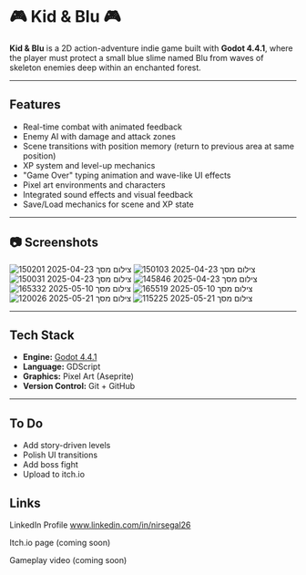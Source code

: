 # 🎮 Kid & Blu 🎮

**Kid & Blu** is a 2D action-adventure indie game built with **Godot 4.4.1**, where the player must protect a small blue slime named Blu from waves of skeleton enemies deep within an enchanted forest.

---

## Features

- Real-time combat with animated feedback
- Enemy AI with damage and attack zones
- Scene transitions with position memory (return to previous area at same position)
- XP system and level-up mechanics
- "Game Over" typing animation and wave-like UI effects
- Pixel art environments and characters
- Integrated sound effects and visual feedback
- Save/Load mechanics for scene and XP state

---

## 📷 Screenshots

![צילום מסך 2025-04-23 150201](https://github.com/user-attachments/assets/fac36e17-231d-453d-8975-f5d5b72df508)
![צילום מסך 2025-04-23 150103](https://github.com/user-attachments/assets/dffb699e-53d2-47c6-ab33-b8c4025f515a)
![צילום מסך 2025-04-23 150031](https://github.com/user-attachments/assets/1542f08f-52c7-4cfd-981c-a4bdafd78527)
![צילום מסך 2025-04-23 145846](https://github.com/user-attachments/assets/c4a6464c-be34-4f41-8df5-a04a919ac70d)
![צילום מסך 2025-05-10 165332](https://github.com/user-attachments/assets/10c9fc39-acce-4bcc-be75-8f6c83c65169)
![צילום מסך 2025-05-10 165519](https://github.com/user-attachments/assets/1d59bfd7-18b8-4d34-9363-d5d1f019dba9)
![צילום מסך 2025-05-21 120026](https://github.com/user-attachments/assets/de22e976-421a-49ce-9b57-bf658f4ad961)
![צילום מסך 2025-05-21 115225](https://github.com/user-attachments/assets/20716f3b-f117-4907-9b6a-ce840864869a)


---

## Tech Stack

- **Engine:** [Godot 4.4.1](https://godotengine.org/)
- **Language:** GDScript
- **Graphics:** Pixel Art (Aseprite)
- **Version Control:** Git + GitHub

---

## To Do

-  Add story-driven levels
- Polish UI transitions
- Add boss fight
- Upload to itch.io

## Links

LinkedIn Profile
www.linkedin.com/in/nirsegal26

Itch.io page (coming soon)

Gameplay video (coming soon)
